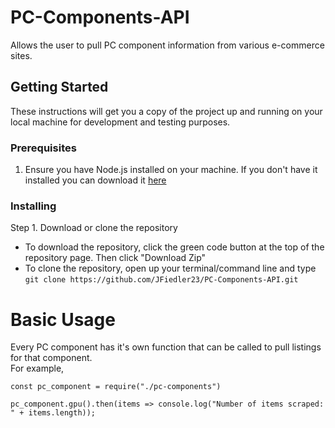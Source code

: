 # PC-Components-API

 Allows the user to pull PC component information from various e-commerce sites.
 
## Getting Started

These instructions will get you a copy of the project up and running on your local machine for development and testing purposes.

### Prerequisites

1. Ensure you have Node.js installed on your machine. If you don't have it installed you can download it [here](https://nodejs.org/en/)

### Installing

Step 1. Download or clone the repository

 - To download the repository, click the green code button at the top of the repository page. Then click "Download Zip"
 - To clone the repository, open up your terminal/command line and type `git clone https://github.com/JFiedler23/PC-Components-API.git`
 

# Basic Usage

Every PC component has it's own function that can be called to pull listings for that component.<br>
For example,

```
const pc_component = require("./pc-components")
  
pc_component.gpu().then(items => console.log("Number of items scraped: " + items.length));
```
